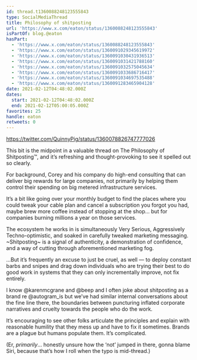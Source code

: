 ```yaml
---
id: thread.t1360088248123555843
type: SocialMediaThread
title: Philosophy of shitposting
url: 'https://www.x.com/eaton/status/1360088248123555843'
isPartOf: blog.@eaton
hasPart:
  - 'https://www.x.com/eaton/status/1360088248123555843'
  - 'https://www.x.com/eaton/status/1360091029345619972'
  - 'https://www.x.com/eaton/status/1360091030431936513'
  - 'https://www.x.com/eaton/status/1360091031421788160'
  - 'https://www.x.com/eaton/status/1360091032575045634'
  - 'https://www.x.com/eaton/status/1360091033686716417'
  - 'https://www.x.com/eaton/status/1360091034697535488'
  - 'https://www.x.com/eaton/status/1360091283465904128'
date: 2021-02-12T04:48:02.000Z
dates:
  start: 2021-02-12T04:48:02.000Z
  end: 2021-02-12T05:00:05.000Z
favorites: 25
handle: eaton
retweets: 0
---
```

https://twitter.com/QuinnyPig/status/1360078826747777026

This bit is the midpoint in a valuable thread on The Philosophy of Shitposting™, and it’s refreshing and thought-provoking to see it spelled out so clearly.

For background, Corey and his company do high-end consulting that can deliver big rewards for large companies, not primarily by helping them control their spending on big metered infrastructure services.

It’s a bit like going over your monthly budget to find the places where you could tweak your cable plan and cancel a subscription you forgot you had, maybe brew more coffee instead of stopping at the shop… but for companies burning millions a year on those services.

The ecosystem he works in is simultaneously Very Serious, Aggressively Techno-optimistic, and soaked in carefully tweaked marketing messaging. ~Shitposting~ is a signal of authenticity, a demonstration of confidence, and a way of cutting through aforementioned marketing fog.

…But it’s frequently an excuse to just be cruel, as well — to deploy constant barbs and snipes and drag down individuals who are trying their best to do good work in systems that they can only incrementally improve, not fix entirely.

I know @karenmcgrane and @beep and I often joke about shitposting as a brand re @autogram_is but we’ve had similar internal conversations about the fine line there, the boundaries between puncturing inflated corporate narratives and cruelty towards the people who do the work.

It’s encouraging to see other folks articulate the principles and explain with reasonable humility that they mess up and have to fix it sometimes. Brands are a plague but humans populate them. It’s complicated.

(Er, *primarily*… honestly unsure how the ‘not’ jumped in there, gonna blame Siri, because that’s how I roll when the typo is mid-thread.)
